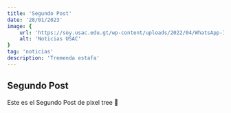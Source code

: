 ```yaml
---
title: 'Segundo Post'
date: '28/01/2023'
image: {
    url: 'https://soy.usac.edu.gt/wp-content/uploads/2022/04/WhatsApp-Image-2022-04-29-at-4.27.51-PM.jpeg',
    alt: 'Noticias USAC'
}
tag: 'noticias'
description: 'Tremenda estafa'
---
```


## Segundo Post

Este es el Segundo Post de pixel tree 🖖